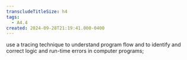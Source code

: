 ```yaml
---
transcludeTitleSize: h4
tags:
  - A4.4
created: 2024-09-28T21:19:41.000-0400
---
```

use a tracing technique to understand program flow and to identify and correct logic and run-time errors in computer programs;
